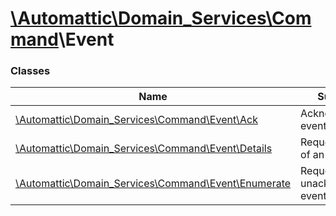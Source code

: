 # [\Automattic](../namespaces/automattic.md)[\Domain_Services](../namespaces/automattic-domain-services.md)[\Command](../namespaces/automattic-domain-services-command.md)\Event

### Classes

| Name | Summary |
|------|---------|
| [\Automattic\Domain_Services\Command\Event\Ack](../classes/Automattic-Domain-Services-Command-Event-Ack.md) | Acknowledge an event |
| [\Automattic\Domain_Services\Command\Event\Details](../classes/Automattic-Domain-Services-Command-Event-Details.md) | Requests details of an event |
| [\Automattic\Domain_Services\Command\Event\Enumerate](../classes/Automattic-Domain-Services-Command-Event-Enumerate.md) | Requests a list of unacknowledged events |
